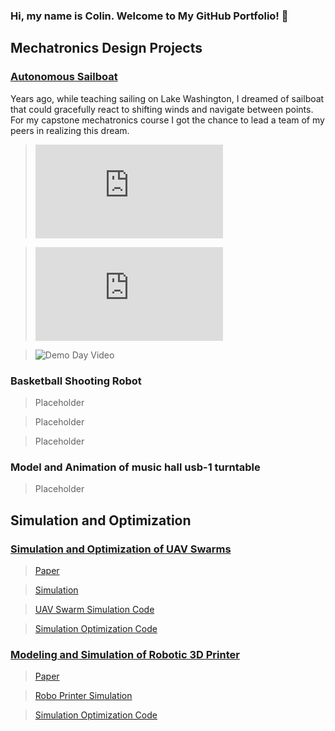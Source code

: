### Hi, my name is Colin. Welcome to My GitHub Portfolio! 👋

## Mechatronics Design Projects

### [Autonomous Sailboat](https://github.com/cacton77/Autonomous-Sailboat)

Years ago, while teaching sailing on Lake Washington, I dreamed of sailboat that could gracefully react to shifting winds and navigate between points. For my capstone mechatronics course I got the chance to lead a team of my peers in realizing this dream.

> ![Full Assembly](https://github.com/cacton77/Autonomous-Sailboat/blob/main/autonomous_sailboat_assembly.stl)

> ![Anemometer](https://github.com/cacton77/Autonomous-Sailboat/blob/main/anemometer.stl)

> ![Demo Day Video](https://www.youtube.com/watch?v=Hydo_2GYRXk&feature=youtu.be)

### Basketball Shooting Robot

> Placeholder

> Placeholder

> Placeholder

### Model and Animation of music hall usb-1 turntable

> Placeholder

## Simulation and Optimization

### [Simulation and Optimization of UAV Swarms](https://github.com/cacton77/Modeling-and-Optimization-of-UAV-Swarms)

> [Paper](https://github.com/cacton77/Modeling-and-Optimization-of-UAV-Swarms/blob/main/ActonProject2.pdf)

> [Simulation](https://github.com/cacton77/Modeling-and-Optimization-of-UAV-Swarms/blob/main/FinalSim.gif)

> [UAV Swarm Simulation Code](https://github.com/cacton77/Modeling-and-Optimization-of-UAV-Swarms/blob/main/swarmSim2.m)

> [Simulation Optimization Code](https://github.com/cacton77/Modeling-and-Optimization-of-UAV-Swarms/blob/main/Script1.m)

### [Modeling and Simulation of Robotic 3D Printer](https://github.com/cacton77/Modeling-and-Simulation-of-Robotic-3D-Printer)

> [Paper](https://github.com/cacton77/Modeling-and-Simulation-of-Robotic-3D-Printer/blob/main/Project_3_Report.pdf)

> [Robo Printer Simulation](https://github.com/cacton77/Modeling-and-Simulation-of-Robotic-3D-Printer/blob/main/roboPrinterSim.m)

> [Simulation Optimization Code](https://github.com/cacton77/Modeling-and-Simulation-of-Robotic-3D-Printer/blob/main/script1.m)

<!--
**cacton77/cacton77** is a ✨ _special_ ✨ repository because its `README.md` (this file) appears on your GitHub profile.

Here are some ideas to get you started:

- 🔭 I’m currently working on ...
- 🌱 I’m currently learning ...
- 👯 I’m looking to collaborate on ...
- 🤔 I’m looking for help with ...
- 💬 Ask me about ...
- 📫 How to reach me: ...
- 😄 Pronouns: ...
- ⚡ Fun fact: ...
-->
